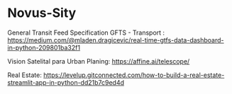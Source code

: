 # Novus-Sity

General Transit Feed Specification GFTS - Transport :
https://medium.com/@mladen.dragicevic/real-time-gtfs-data-dashboard-in-python-209801ba32f1

Vision Satelital para Urban Planing:
https://affine.ai/telescope/

Real Estate:
https://levelup.gitconnected.com/how-to-build-a-real-estate-streamlit-app-in-python-dd21b7c9ed4d
